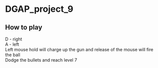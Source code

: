 # DGAP_project_9
## How to play
D - right\
A - left\
Left mouse hold will charge up the gun and release of the mouse will fire the ball\
Dodge the bullets and reach level 7
